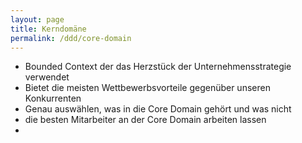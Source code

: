 ```yaml
---
layout: page
title: Kerndomäne
permalink: /ddd/core-domain
---
```


- Bounded Context der das Herzstück der Unternehmensstrategie verwendet
- Bietet die meisten Wettbewerbsvorteile gegenüber unseren Konkurrenten
- Genau auswählen, was in die Core Domain gehört und was nicht
- die besten Mitarbeiter an der Core Domain arbeiten lassen
- 